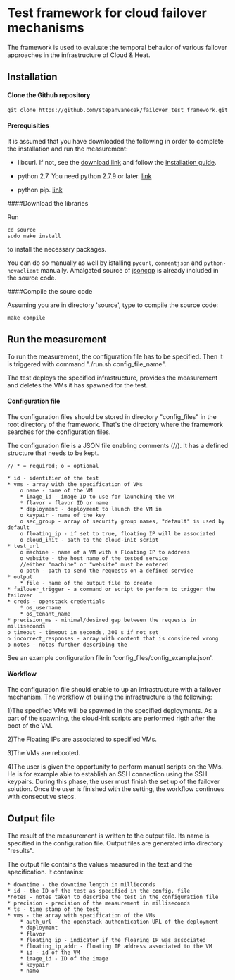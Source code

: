 Test framework for cloud failover mechanisms
============================================

The framework is used to evaluate the temporal behavior of various failover approaches in the infrastructure of Cloud & Heat.

Installation
------------

#### Clone the Github repository

``` {.sourceCode .bash}
git clone https://github.com/stepanvanecek/failover_test_framework.git
``` 

#### Prerequisities

It is assumed that you have downloaded the following in order to complete the installation and run the measurement:

- libcurl. If not, see the [download link](https://curl.haxx.se/download.html) and follow the [installation guide](https://curl.haxx.se/docs/install.html).

- python 2.7. You need python 2.7.9 or later. [link](https://www.python.org/downloads/)

- python pip. [link](https://pypi.python.org/pypi/pip)

####Download the libraries

Run

``` {.sourceCode .bash}
cd source
sudo make install
``` 

to install the necessary packages.

You can do so manually as well by istalling `pycurl`, `commentjson` and `python-novaclient` manually. Amalgated source of [jsoncpp](http://jsoncpp.sourceforge.net/) is already included in the source code.

####Compile the soure code

Assuming you are in directory 'source', type to compile the source code:

``` {.sourceCode .bash}
make compile
``` 

Run the measurement
-------------------

To run the measurement, the configuration file has to be specified. Then it is triggered with command "./run.sh config_file_name".

The test deploys the specified infrastructure, provides the measurement and deletes the VMs it has spawned for the test.


#### Configuration file

The configuration files should be stored in directory "config_files" in the root directory of the framework. That's the directory where the framework searches for the configuration files.

The configuration file is a JSON file enabling comments (//). It has a defined structure that needs to be kept.

~~~
// * = required; o = optional

* id - identifier of the test
* vms - array with the specification of VMs
	o name - name of the VM
	* image_id - image ID to use for launching the VM
	* flavor - flavor ID or name
	* deployment - deployment to launch the VM in
	o keypair - name of the key
	o sec_group - array of security group names, "default" is used by default
	o floating_ip - if set to true, floating IP will be associated
	o cloud_init - path to the cloud-init script
* test_url
	o machine - name of a VM with a Floating IP to address
	o website - the host name of the tested service
	//either "machine" or "website" must be entered
	o path - path to send the requests on a defined service
* output
	* file - name of the output file to create
* failover_trigger - a command or script to perform to trigger the failover
* creds - openstack credentials
	* os_username
	* os_tenant_name
* precision_ms - minimal/desired gap between the requests in milliseconds
o timeout - timeout in seconds, 300 s if not set
o incorrect_responses - array with content that is considered wrong
o notes - notes further describing the
~~~

See an example configuration file in 'config_files/config_example.json'.

#### Workflow

The configuration file should enable to up an infrastructure with a failover mechanism. The workflow of builing the infrastructure is the following:

1)The specified VMs will be spawned in the specified deployments. As a part of the spawning, the cloud-init scripts are performed rigth after the boot of the VM.

2)The Floating IPs are associated to specified VMs.

3)The VMs are rebooted.

4)The user is given the opportunity to perform manual scripts on the VMs. He is for example able to establish an SSH connection using the SSH keypairs. During this phase, the user must finish the set up of the failover solution. Once the user is finished with the setting, the workflow continues with consecutive steps.


Output file
-----------

 The result of the measurement is written to the output file. Its name is specified in the configuration file. Output files are generated into directory "results".

 The output file contains the values measured in the text and the specification. It contaains:

~~~
* downtime - the downtime length in millieconds
* id - the ID of the test as specified in the config. file
*notes - notes taken to describe the test in the configuration file
* precision - precision of the measurement in milliseconds
* ts - time stamp of the test
* vms - the array with specification of the VMs
 	* auth_url - the openstack authentication URL of the deployment
 	* deployment
 	* flavor
 	* floating_ip - indicator if the floaring IP was associated
 	* floating_ip_addr - floating IP address associated to the VM
 	* id - id of the VM
 	* image_id - ID of the image
 	* keypair
 	* name
~~~